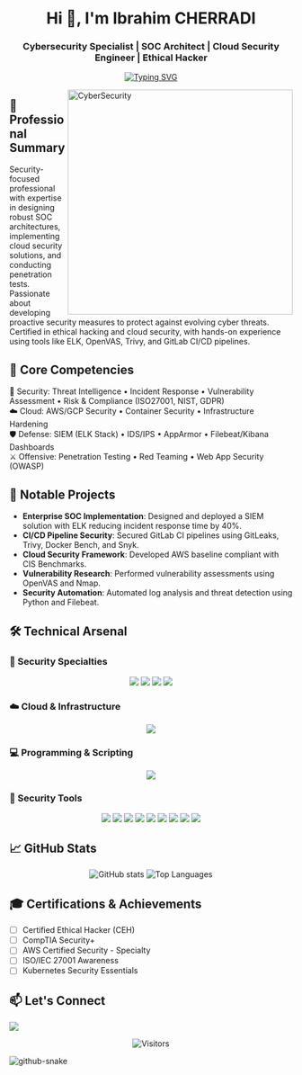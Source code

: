<h1 align="center">Hi 👋, I'm Ibrahim CHERRADI</h1>
<h3 align="center">Cybersecurity Specialist | SOC Architect | Cloud Security Engineer | Ethical Hacker</h3>

<div align="center">
  
[![Typing SVG](https://readme-typing-svg.herokuapp.com?font=Fira+Code&weight=600&size=25&pause=1000&color=4FB4D8&center=true&vCenter=true&width=600&lines=Security+First+Approach;Defender+of+Digital+Frontiers;Secure+by+Design;Trust+but+Verify;Red+Team+Mindset+with+Blue+Team+Discipline)](https://git.io/typing-svg)

</div>

<img align="right" alt="CyberSecurity" width="400" src="https://media.giphy.com/media/L1R1tvI9svkIWwpVYr/giphy.gif">

## 🔭 Professional Summary
Security-focused professional with expertise in designing robust SOC architectures, implementing cloud security solutions, and conducting penetration tests. Passionate about developing proactive security measures to protect against evolving cyber threats. Certified in ethical hacking and cloud security, with hands-on experience using tools like ELK, OpenVAS, Trivy, and GitLab CI/CD pipelines.

## 🚀 Core Competencies
🔐 Security: Threat Intelligence • Incident Response • Vulnerability Assessment • Risk & Compliance (ISO27001, NIST, GDPR)  
☁️ Cloud: AWS/GCP Security • Container Security • Infrastructure Hardening  
🛡️ Defense: SIEM (ELK Stack) • IDS/IPS • AppArmor • Filebeat/Kibana Dashboards  
⚔️ Offensive: Penetration Testing • Red Teaming • Web App Security (OWASP)  

## 🌟 Notable Projects
- **Enterprise SOC Implementation**: Designed and deployed a SIEM solution with ELK reducing incident response time by 40%.
- **CI/CD Pipeline Security**: Secured GitLab CI pipelines using GitLeaks, Trivy, Docker Bench, and Snyk.
- **Cloud Security Framework**: Developed AWS baseline compliant with CIS Benchmarks.
- **Vulnerability Research**: Performed vulnerability assessments using OpenVAS and Nmap.
- **Security Automation**: Automated log analysis and threat detection using Python and Filebeat.

## 🛠️ Technical Arsenal

### 🧠 Security Specialties
<p align="center">
  <img src="https://img.shields.io/badge/SIEM-FF6D00?style=for-the-badge&logo=elastic&logoColor=white" />
  <img src="https://img.shields.io/badge/EDR-4FB4D8?style=for-the-badge&logo=shield&logoColor=white" />
  <img src="https://img.shields.io/badge/Penetration%20Testing-1572B6?style=for-the-badge&logo=target&logoColor=white" />
  <img src="https://img.shields.io/badge/Threat%20Intel-FF0000?style=for-the-badge&logo=google-chrome&logoColor=white" />
</p>

### ☁️ Cloud & Infrastructure
<p align="center">
  <img src="https://skillicons.dev/icons?i=aws,gcp,azure,docker,kubernetes,terraform,ansible" />
</p>

### 💻 Programming & Scripting
<p align="center">
  <img src="https://skillicons.dev/icons?i=python,bash,powershell,go" />
</p>

### 🧰 Security Tools
<p align="center">
  <img src="https://img.shields.io/badge/Burp%20Suite-FF6D00?style=for-the-badge&logo=burpsuite&logoColor=white" />
  <img src="https://img.shields.io/badge/Nmap-1572B6?style=for-the-badge&logo=nmap&logoColor=white" />
  <img src="https://img.shields.io/badge/Metasploit-FF0000?style=for-the-badge&logo=metasploit&logoColor=white" />
  <img src="https://img.shields.io/badge/Wireshark-1679C7?style=for-the-badge&logo=wireshark&logoColor=white" />
  <img src="https://img.shields.io/badge/OpenVAS-44cc11?style=for-the-badge&logo=nessus&logoColor=white" />
  <img src="https://img.shields.io/badge/Snyk-4c4a73?style=for-the-badge&logo=snyk&logoColor=white" />
  <img src="https://img.shields.io/badge/Trivy-0fbed8?style=for-the-badge&logo=docker&logoColor=white" />
  <img src="https://img.shields.io/badge/Docker%20Bench-2496ED?style=for-the-badge&logo=docker&logoColor=white" />
  <img src="https://img.shields.io/badge/GitLeaks-c92a2a?style=for-the-badge&logo=git&logoColor=white" />
</p>

## 📈 GitHub Stats
<div align="center">

![GitHub stats](https://github-readme-stats.vercel.app/api?username=brahimchourradi&show_icons=true&theme=radical&hide_border=true)
![Top Languages](https://github-readme-stats.vercel.app/api/top-langs/?username=brahimchourradi&layout=compact&theme=radical&hide_border=true)

</div>

## 🎓 Certifications & Achievements
- [ ] Certified Ethical Hacker (CEH)
- [ ] CompTIA Security+
- [ ] AWS Certified Security - Specialty
- [ ] ISO/IEC 27001 Awareness
- [ ] Kubernetes Security Essentials

## 📫 Let's Connect
  <a href="mailto:ibrahimch.944@gmail.com">
    <img src="https://img.shields.io/badge/Email-D14836?style=for-the-badge&logo=gmail&logoColor=white"/>
  </a>
</p>

<div align="center">

![Visitors](https://komarev.com/ghpvc/?username=brahimchourradi&label=Profile%20views&color=0e75b6&style=flat)

</div>

<picture>
  <source media="(prefers-color-scheme: dark)" srcset="github-snake-dark.svg" />
  <source media="(prefers-color-scheme: light)" srcset="github-snake.svg" />
  <img alt="github-snake" src="github-snake.svg" />
</picture>
